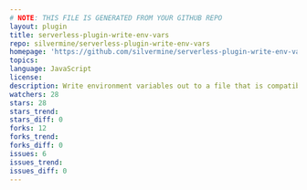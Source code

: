 ```yaml
---
# NOTE: THIS FILE IS GENERATED FROM YOUR GITHUB REPO
layout: plugin
title: serverless-plugin-write-env-vars
repo: silvermine/serverless-plugin-write-env-vars
homepage: 'https://github.com/silvermine/serverless-plugin-write-env-vars'
topics: 
language: JavaScript
license: 
description: Write environment variables out to a file that is compatible with dotenv
watchers: 28
stars: 28
stars_trend: 
stars_diff: 0
forks: 12
forks_trend: 
forks_diff: 0
issues: 6
issues_trend: 
issues_diff: 0
---
```

